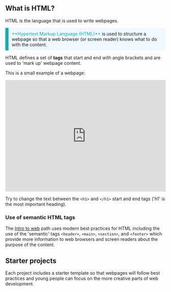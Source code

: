 ## What is HTML?

HTML is the language that is used to write webpages. 

<p style="border-left: solid; border-width:10px; border-color: #0faeb0; background-color: aliceblue; padding: 10px;">
<span style="color: #0faeb0">**Hypertext Markup Language (HTML)**</span> is used to structure a webpage so that a web browser (or screen reader) knows what to do with the content. 
</p>

HTML defines a set of **tags** that start and end with angle brackets and are used to 'mark up' webpage content. 

This is a small example of a webpage: 

<iframe src="https://trinket.io/embed/html/0ed1fa32e8" width="100%" height="350" frameborder="0" marginwidth="0" marginheight="0" allowfullscreen></iframe>

Try to change the text between the `<h1>` and `</h1>` start and end tags ('h1' is the most important heading). 

### Use of semantic HTML tags
The [Intro to web](https://projects.raspberrypi.org/en/pathways/web-intro) path uses modern best practices for HTML including the use of the 'semantic' tags `<header>`, `<main>`, `<section>`, and `<footer>` which provide more information to web browsers and screen readers about the purpose of the content.

## Starter projects
Each project includes a starter template so that webpages will follow best practices and young people can focus on the more creative parts of web development. 



